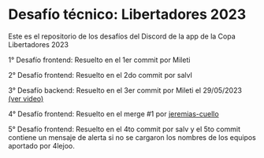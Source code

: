 # Desafío técnico: Libertadores 2023

Este es el repositorio de los desafíos del Discord de la app de la Copa Libertadores 2023

1° Desafío frontend: Resuelto en el 1er commit por Mileti

2° Desafío frontend: Resuelto en el 2do commit por salvl

3° Desafío backend: Resuelto en el 3er commit por Mileti el 29/05/2023 [(ver video)](https://drive.google.com/file/d/16ZBRUK5ajpZ4MIni_74hwVAv-SXUcjBI/view?usp=sharing)

4° Desafío frontend: Resuelto en el merge #1 por [jeremias-cuello](https://github.com/jeremias-cuello)

5° Desafío frontend: Resuelto en el 4to commit por salv y el 5to commit contiene un mensaje de alerta si no se cargaron los nombres de los equipos aportado por 4lejoo.


